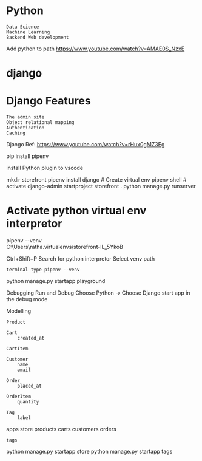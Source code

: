 # Python
    Data Science 
    Machine Learning 
    Backend Web development 

Add python to path
    https://www.youtube.com/watch?v=AMAE0S_NzxE

# django

# Django Features 
    The admin site 
    Object relational mapping 
    Authentication 
    Caching 

Django Ref:
    https://www.youtube.com/watch?v=rHux0gMZ3Eg

pip install pipenv 

install Python plugin to vscode 

mkdir storefront 
pipenv install django       # Create virtual env 
pipenv shell                # activate 
django-admin startproject storefront .
python manage.py runserver

# Activate python virtual env interpretor 
pipenv --venv   
    C:\Users\ratha\.virtualenvs\storefront-lL_5YkoB

Ctrl+Shift+P 
    Search for python interpretor
    Select venv path

    terminal type pipenv --venv

python manage.py startapp playground 


Debugging 
Run and Debug 
Choose Python -> Choose Django 
start app in the debug mode 


Modelling 

    Product 

    Cart 
        created_at 

    CartItem

    Customer 
        name 
        email 

    Order 
        placed_at 

    OrderItem 
        quantity

    Tag 
        label 


apps 
    store 
        products
        carts 
        customers
        orders 

    tags 

python manage.py startapp store 
python manage.py startapp tags 


